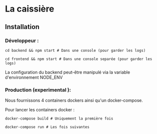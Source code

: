 # La caissière

## Installation

### Développeur :
```shell
cd backend && npm start # Dans une console (pour garder les logs)
```

```shell
cd frontend && npm start # Dans une console separée (pour garder les logs)
```

La configuration du backend peut-être manipulé via la variable d'environnement NODE_ENV

### Production (experimental ):
Nous fournissons 4 containers dockers ainsi qu'un docker-compose.

Pour lancer les containers docker :

```shell
docker-compose build # Uniquement la première fois
```

```shell
docker-compose run # Les fois suivantes
```
